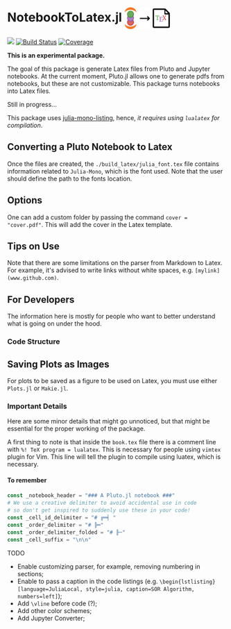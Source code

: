# NotebookToLatex.jl <a href='https://github.com/davibarreira/PlutoLatexConverter.jl/blob/master/src/assets/logo.svg'><img src="src/assets/logo.svg" align="center" height="50." /></a>

[![][bag-dev]][bld-dev]
[![Build Status](https://github.com/davibarreira/PlutoLatexConverter.jl/workflows/CI/badge.svg)](https://github.com/davibarreira/PlutoLatexConverter.jl/actions)
[![Coverage](https://codecov.io/gh/davibarreira/PlutoLatexConverter.jl/branch/master/graph/badge.svg)](https://codecov.io/gh/davibarreira/PlutoLatexConverter.jl)

**This is an experimental package.**

The goal of this package is generate Latex files from Pluto and Jupyter notebooks.
At the current moment, Pluto.jl allows one to generate pdfs from notebooks,
but these are not customizable. This package turns notebooks into Latex files.

Still in progress...

This package uses [julia-mono-listing](https://github.com/mossr/julia-mono-listings),
hence, *it requires using `lualatex` for compilation*.

## Converting a Pluto Notebook to Latex

Once the files are created, the `./build_latex/julia_font.tex` file
contains information related to `Julia-Mono`, which is the font
used. Note that the user should define the path to the fonts location.

## Options

One can add a custom folder by passing the command
`cover = "cover.pdf"`. This will add the cover in the Latex template.

## Tips on Use

Note that there are some limitations on the parser from Markdown to Latex.
For example, it's advised to write links without white spaces,
e.g. `[mylink](www.github.com)`.

## For Developers
The information here is mostly for people who want to better understand what is
going on under the hood.

### Code Structure

## Saving Plots as Images

For plots to be saved as a figure to be used
on Latex, you must use either `Plots.jl`
or `Makie.jl`.


### Important Details
Here are some minor details that might go unnoticed, but that might be essential
for the proper working of the package.

A first thing to note is that inside the `book.tex` file there is a comment
line with `%! TeX program = lualatex`. This is necessary for people
using `vimtex` plugin for Vim. This line will tell the plugin to compile using
luatex, which is necessary.


#### To remember
```julia
const _notebook_header = "### A Pluto.jl notebook ###"
# We use a creative delimiter to avoid accidental use in code
# so don't get inspired to suddenly use these in your code!
const _cell_id_delimiter = "# ╔═╡ "
const _order_delimiter = "# ╠═"
const _order_delimiter_folded = "# ╟─"
const _cell_suffix = "\n\n"
```

TODO
* Enable customizing parser, for example, removing numbering in sections;
* Enable to pass a caption in the code listings (e.g.
`\begin{lstlisting}[language=JuliaLocal, style=julia, caption=SOR Algorithm, numbers=left]`);
* Add `\vline` before code (?);
* Add other color schemes;
* Add Jupyter Converter;

[bag-dev]: https://img.shields.io/badge/docs-dev-blue.svg
[bld-dev]: https://davibarreira.github.io/NotebookToLatex.jl/dev
